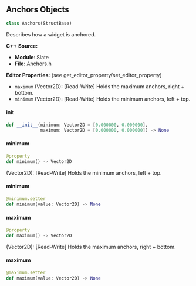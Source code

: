 ## Anchors Objects

```python
class Anchors(StructBase)
```

Describes how a widget is anchored.

**C++ Source:**

- **Module**: Slate
- **File**: Anchors.h

**Editor Properties:** (see get_editor_property/set_editor_property)

- ``maximum`` (Vector2D):  [Read-Write] Holds the maximum anchors, right + bottom.
- ``minimum`` (Vector2D):  [Read-Write] Holds the minimum anchors, left + top.

<a id="unreal.Anchors.__init__"></a>

#### __init__

```python
def __init__(minimum: Vector2D = [0.000000, 0.000000],
             maximum: Vector2D = [0.000000, 0.000000]) -> None
```

<a id="unreal.Anchors.minimum"></a>

#### minimum

```python
@property
def minimum() -> Vector2D
```

(Vector2D):  [Read-Write] Holds the minimum anchors, left + top.

<a id="unreal.Anchors.minimum"></a>

#### minimum

```python
@minimum.setter
def minimum(value: Vector2D) -> None
```

<a id="unreal.Anchors.maximum"></a>

#### maximum

```python
@property
def maximum() -> Vector2D
```

(Vector2D):  [Read-Write] Holds the maximum anchors, right + bottom.

<a id="unreal.Anchors.maximum"></a>

#### maximum

```python
@maximum.setter
def maximum(value: Vector2D) -> None
```

<a id="unreal.TypedElementList"></a>